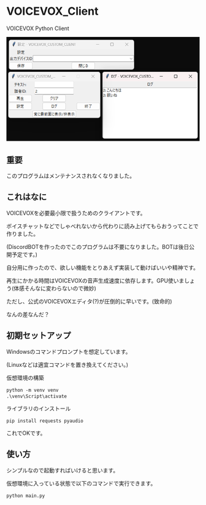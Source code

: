 # VOICEVOX_Client
VOICEVOX Python Client

![sample.png](./image/sample.png)

## 重要
このプログラムはメンテナンスされなくなりました。

## これはなに
VOICEVOXを必要最小限で扱うためのクライアントです。

ボイスチャットなどでしゃべれないから代わりに読み上げてもらおうってことで作りました。

(DiscordBOTを作ったのでこのプログラムは不要になりました。BOTは後日公開予定です。)

自分用に作ったので、欲しい機能をとりあえず実装して動けばいいや精神です。

再生にかかる時間はVOICEVOXの音声生成速度に依存します。GPU使いましょう(体感そんなに変わらないので微妙)

ただし、公式のVOICEVOXエディタ(?)が圧倒的に早いです。(致命的)

なんの差なんだ？

## 初期セットアップ
Windowsのコマンドプロンプトを想定しています。

(Linuxなどは適宜コマンドを置き換えてください。)

仮想環境の構築
```
python -m venv venv
.\venv\Script\activate
```

ライブラリのインストール

```
pip install requests pyaudio
```

これでOKです。

## 使い方
シンプルなので起動すればいけると思います。

仮想環境に入っている状態で以下のコマンドで実行できます。

```
python main.py
```
